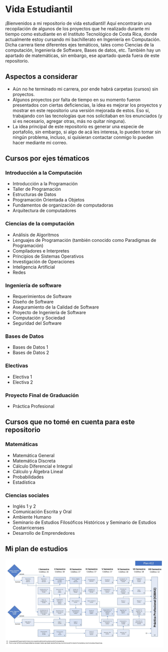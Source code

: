 # Vida Estudiantil
¡Bienvenidos a mi repositorio de vida estudiantil! Aquí encontrarán una recopilación de algunos de los proyectos que he realizado durante mi tiempo como estudiante en el Instituto Tecnológico de Costa Rica, donde actualmente estoy cursando mi bachillerato en Ingeniería en Computación. Dicha carrera tiene diferentes ejes temáticos, tales como Ciencias de la computación, Ingeniería de Software, Bases de datos, etc. También hay un apartado de matemáticas, sin embargo, ese apartado queda fuera de este repositorio. 

## Aspectos a considerar
- Aún no he terminado mi carrera, por ende habrá carpetas (cursos) sin proyectos.
- Algunos proyectos por falta de tiempo en su momento fueron presentados con ciertas deficiencias, la idea es mejorar los proyectos y mostrar en este repositorio una versión mejorada de estos. Eso sí, trabajando con las tecnologías que nos solicitaban en los enunciados (y si es necesario, agregar otras, más no quitar ninguna).
- La idea principal de este repositorio es generar una especie de portafolio, sin embargo, si algo de acá les interesa, lo pueden tomar sin ningún problema, incluso, si quisieran contactar conmigo lo pueden hacer mediante mi correo.

## Cursos por ejes tématicos
### Introducción a la Computación
- Introducción a la Programación
- Taller de Programación
- Estructuras de Datos
- Programación Orientada a Objetos
- Fundamentos de organización de computadoras
- Arquitectura de computadores

### Ciencias de la computación
- Análisis de Algoritmos
- Lenguajes de Programación (también conocido como Paradigmas de Programación)
- Compiladores e Interpretes
- Principios de Sistemas Operativos
- Investigación de Operaciones
- Inteligencia Artificial
- Redes

### Ingeniería de software
- Requerimientos de Software
- Diseño de Software
- Aseguramiento de la Calidad de Software
- Proyecto de Ingeniería de Software
- Computación y Sociedad
- Seguridad del Software

### Bases de Datos
- Bases de Datos 1
- Bases de Datos 2

### Electivas
- Electiva 1
- Electiva 2

### Proyecto Final de Graduación
- Práctica Profesional

## Cursos que no tomé en cuenta para este repositorio
### Matemáticas
- Matemática General
- Matemática Discreta
- Cálculo Diferencial e Integral
- Cálculo y Álgebra Lineal
- Probabilidades
- Estadística

### Ciencias sociales 
- Inglés 1 y 2
- Comunicación Escrita y Oral
- Ambiente Humano
- Seminario de Estudios Filosóficos Históricos y Seminario de Estudios Costarricenses
- Desarrollo de Emprendedores 


## Mi plan de estudios

<img src='https://github.com/rooseveltalej/vida-estudiantil/blob/main/public_documentos-ic-cartago_malla-curricular-y-plan-de-estudio_412_Malla_Curricular_412.jpeg' />
